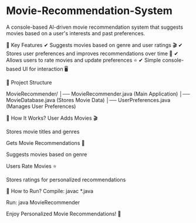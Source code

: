 # Movie-Recommendation-System


A console-based AI-driven movie recommendation system that suggests movies based on a user's interests and past preferences.

📌 Key Features
✔ Suggests movies based on genre and user ratings 🎬
✔ Stores user preferences and improves recommendations over time 🤖
✔ Allows users to rate movies and update preferences ⭐
✔ Simple console-based UI for interaction 🖥️

📂 Project Structure

MovieRecommender/
│── MovieRecommender.java     (Main Application)
│── MovieDatabase.java        (Stores Movie Data)
│── UserPreferences.java      (Manages User Preferences)

🎯 How It Works?
User Adds Movies 🎬

Stores movie titles and genres

Gets Movie Recommendations 🍿

Suggests movies based on genre

Users Rate Movies ⭐

Stores ratings for personalized recommendations

🚀 How to Run?
Compile: javac *.java

Run: java MovieRecommender

Enjoy Personalized Movie Recommendations! 🎥


